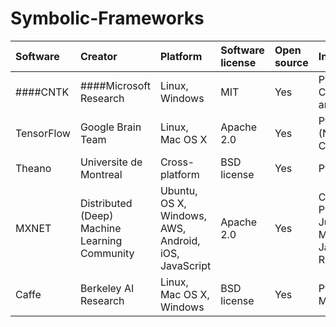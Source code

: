 # Symbolic-Frameworks

| Software | Creator | Platform | Software license | Open source | Interface | CUDA support | Recurrent Nets | Convolutional Nets | RBMs |
|:----------|:-------|:---------|:-----------------|:------------|:----------|:------------|:----------------|:-------------------|:-----|
| ####CNTK | ####Microsoft Research | Linux, Windows | MIT | Yes|Python, C++, C# and CLI | Yes | Yes |Yes |  No |
| TensorFlow | Google Brain Team | Linux, Mac OS X| Apache 2.0 | Yes | Python (Numpy), C/C++ | Yes | Yes | Yes | Yes|
| Theano | Universite de Montreal | Cross-platform | BSD license | Yes | Python | Yes | Yes |Yes | Yes |
| MXNET | Distributed (Deep) Machine Learning Community | Ubuntu, OS X, Windows, AWS, Android, iOS, JavaScript | Apache 2.0 | Yes | C++, Python, Julia, Matlab, JavaScript, R, Scala | Yes | Yes | Yes | Yes |
| Caffe | Berkeley AI Research | Linux, Mac OS X, Windows | BSD license | Yes | Python, Matlab | Yes | Yes | Yes | Yes |
